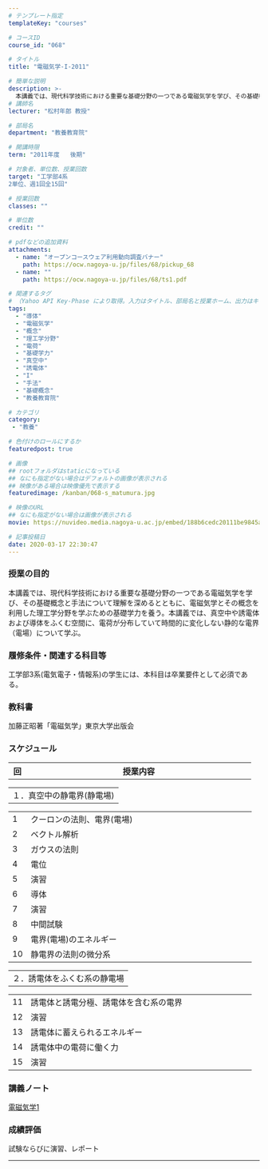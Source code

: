 ```yaml
---
# テンプレート指定
templateKey: "courses"

# コースID
course_id: "068"

# タイトル
title: "電磁気学-I-2011"

# 簡単な説明
description: >-
  本講義では、現代科学技術における重要な基礎分野の一つである電磁気学を学び、その基礎概念と手法について理解を深めるとともに、電磁気学とその概念を利用した理工学分野を学ぶための基礎学力を養う。本講義では、真空中や誘電体および導体をふくむ空間に、電荷が分布していて時間的に変化しない静的な電界（電場）について学ぶ。 ....
# 講師名
lecturer: "松村年郎 教授"

# 部局名
department: "教養教育院"

# 開講時限
term: "2011年度	後期"

# 対象者、単位数、授業回数
target: "工学部4系
2単位、週1回全15回"

# 授業回数
classes: ""

# 単位数
credit: ""

# pdfなどの追加資料
attachments:
  - name: "オープンコースウェア利用動向調査バナー" 
    path: https://ocw.nagoya-u.jp/files/68/pickup_68
  - name: "" 
    path: https://ocw.nagoya-u.jp/files/68/ts1.pdf

# 関連するタグ
# （Yahoo API Key-Phase により取得。入力はタイトル、部局名と授業ホーム、出力はキーフレーズ（tags））
tags:
  - "導体"
  - "電磁気学"
  - "概念"
  - "理工学分野"
  - "電荷"
  - "基礎学力"
  - "真空中"
  - "誘電体"
  - "I"
  - "手法"
  - "基礎概念"
  - "教養教育院"

# カテゴリ
category:
 - "教養"

# 色付けのロールにするか
featuredpost: true

# 画像
## rootフォルダはstaticになっている
## なにも指定がない場合はデフォルトの画像が表示される
## 映像がある場合は映像優先で表示する
featuredimage: /kanban/068-s_matumura.jpg

# 映像のURL
## なにも指定がない場合は画像が表示される
movie: https://nuvideo.media.nagoya-u.ac.jp/embed/188b6cedc20111be9845aa753890aea3dfb59e53

# 記事投稿日
date: 2020-03-17 22:30:47
---
```


### 授業の目的

本講義では、現代科学技術における重要な基礎分野の一つである電磁気学を学び、その基礎概念と手法について理解を深めるとともに、電磁気学とその概念を利用した理工学分野を学ぶための基礎学力を養う。本講義では、真空中や誘電体および導体をふくむ空間に、電荷が分布していて時間的に変化しない静的な電界（電場）について学ぶ。








### 履修条件・関連する科目等

工学部3系(電気電子・情報系)の学生には、本科目は卒業要件として必須である。

### 教科書

加藤正昭著「電磁気学」東京大学出版会


<h3>スケジュール</h3>

<table class="basic" width="455">
<tr>
<th width="20" class="center">回</th>
<th width="435" class="center">授業内容</th>
</tr>
</table>

<table class="basic" width="455">
<tr>
<td>１．真空中の静電界(静電場)</td>
</tr>
</table>

<table class="basic" width="455">
<tr>
<td width="20" class="center">1</td>
<td width="435">
<div>クーロンの法則、電界(電場)</div></td>
</tr>
<tr>
<td class="center">2</td>
<td>
<div>ベクトル解析</div>
</td>
</tr>
<tr>
<td class="center">3</td>
<td>
<div>ガウスの法則</div>
</td>
</tr>
<tr>
<td class="center">4</td>
<td>
<div>電位</div>
</td>
</tr>
<tr>
<td class="center">5</td>
<td>
<div>演習</div>
</td>
</tr>
<tr>
<td class="center">6</td>
<td>
<div>導体</div>
</td>
</tr>
<tr>
<td class="center">7</td>
<td>
<div>演習</div>
</td>
</tr>
<tr>
<td class="center">8</td>
<td>
<div>中間試験</div>
</td>
</tr>
<tr>
<td class="center">9</td>
<td>
<div>電界(電場)のエネルギー</div>
</td>
</tr>
<tr>
<td class="center">10</td>
<td>
<div>静電界の法則の微分系</div>
</td>
</tr>
</table>

<table class="basic" width="455">
<tr>
<td>２．誘電体をふくむ系の静電場</td>
</tr>
</table>

<table class="basic" width="455">
<tr>
<td width="20" class="center">11</td>
<td width="435">
<div>誘電体と誘電分極、誘電体を含む系の電界</div></td>
</tr>
<tr>
<td class="center">12</td>
<td>
<div>演習</div>
</td>
</tr>
<tr>
<td class="center">13</td>
<td>
<div>誘電体に蓄えられるエネルギー</div>
</td>
</tr>
<tr>
<td class="center">14</td>
<td>
<div>誘電体中の電荷に働く力</div>
</td>
</tr>
<tr>
<td class="center">15</td>
<td>
<div>演習</div>
</td>
</tr>
</table>


### 講義ノート

[電磁気学1](https://ocw.nagoya-u.jp/files/68/ts1.pdf) 






### 成績評価

試験ならびに演習、レポート



-----